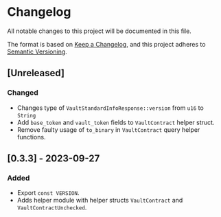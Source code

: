 # Changelog

All notable changes to this project will be documented in this file.

The format is based on [Keep a Changelog](https://keepachangelog.com/en/1.0.0/),
and this project adheres to [Semantic Versioning](https://semver.org/spec/v2.0.0.html).

## [Unreleased]

### Changed

- Changes type of `VaultStandardInfoResponse::version` from `u16` to `String`
- Add `base_token` and `vault_token` fields to `VaultContract` helper struct.
- Remove faulty usage of `to_binary` in `VaultContract` query helper functions.

## [0.3.3] - 2023-09-27

### Added

- Export `const VERSION`.
- Adds helper module with helper structs `VaultContract` and `VaultContractUnchecked`.
